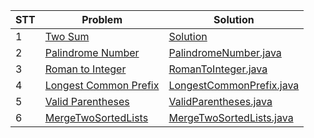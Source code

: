 | STT | Problem                                                                                   | Solution                                                   |
|-----|-------------------------------------------------------------------------------------------|------------------------------------------------------------|
| 1   | [Two Sum](https://leetcode.com/problems/two-sum/description/)                             | [Solution](src%2FTwoSum.java)                              |
| 2   | [Palindrome Number](https://leetcode.com/problems/palindrome-number/description/)         | [PalindromeNumber.java](src%2FPalindromeNumber.java)       |      
| 3   | [Roman to Integer](https://leetcode.com/problems/roman-to-integer/description/)           | [RomanToInteger.java](src%2FRomanToInteger.java)           |
| 4   | [Longest Common Prefix](https://leetcode.com/problems/longest-common-prefix/description/) | [LongestCommonPrefix.java](src%2FLongestCommonPrefix.java) |
| 5   | [Valid Parentheses](https://leetcode.com/problems/valid-parentheses/description/)         | [ValidParentheses.java](src%2FValidParentheses.java)       |
| 6   | [MergeTwoSortedLists](https://leetcode.com/problems/merge-two-sorted-lists/description/)  | [MergeTwoSortedLists.java](src%2FMergeTwoSortedLists.java) |
